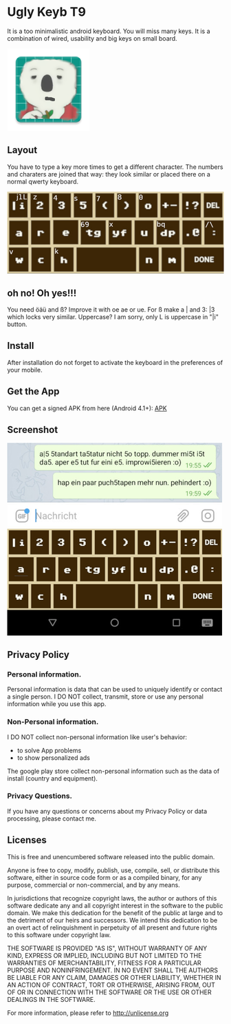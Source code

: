 # Ugly Keyb T9

It is a too minimalistic android keyboard. You will miss many keys. It is a combination of wired, usability and big keys on small board.

![logo](app/src/main/res/mipmap-xxxhdpi/ic_launcher.png)

## Layout

You have to type a key more times to get a different character. The numbers and charaters are
joined that way: they look similar or placed there on a normal qwerty keyboard.

![layout](app/src/main/res/mipmap-xxxhdpi/picture_layout.png)

## oh no! Oh yes!!!

You need öäü and ß? Improve it with oe ae or ue. For ß make a | and 3: |3 which locks very similar. Uppercase? I am sorry, only L is uppercase in "|i" button.

## Install

After installation do not forget to activate the keyboard in the preferences of your mobile.

## Get the App

You can get a signed APK from here (Android 4.1+): [APK](https://raw.githubusercontent.com/no-go/UglyKeybT9/master/app/release/click.dummer.uglykeyb.apk)

## Screenshot

![Screenshot](picture.jpg)

## Privacy Policy

### Personal information.

Personal information is data that can be used to uniquely identify or contact a single person. I DO NOT collect, transmit, store or use any personal information while you use this app.

### Non-Personal information.

I DO NOT collect non-personal information like user's behavior:

 -  to solve App problems
 -  to show personalized ads

The google play store collect non-personal information such as the data of install (country and equipment).

### Privacy Questions.

If you have any questions or concerns about my Privacy Policy or data processing, please contact me.


## Licenses

This is free and unencumbered software released into the public domain.

Anyone is free to copy, modify, publish, use, compile, sell, or distribute this software, either in source code form or as a compiled binary, for any purpose, commercial or non-commercial, and by any means.

In jurisdictions that recognize copyright laws, the author or authors of this software dedicate any and all copyright interest in the software to the public domain. We make this dedication for the benefit of the public at large and to the detriment of our heirs and successors. We intend this dedication to be an overt act of relinquishment in perpetuity of all present and future rights to this software under copyright law.

THE SOFTWARE IS PROVIDED "AS IS", WITHOUT WARRANTY OF ANY KIND, EXPRESS OR IMPLIED, INCLUDING BUT NOT LIMITED TO THE WARRANTIES OF MERCHANTABILITY, FITNESS FOR A PARTICULAR PURPOSE AND NONINFRINGEMENT. IN NO EVENT SHALL THE AUTHORS BE LIABLE FOR ANY CLAIM, DAMAGES OR OTHER LIABILITY, WHETHER IN AN ACTION OF CONTRACT, TORT OR OTHERWISE, ARISING FROM, OUT OF OR IN CONNECTION WITH THE SOFTWARE OR THE USE OR OTHER DEALINGS IN THE SOFTWARE.

For more information, please refer to http://unlicense.org

